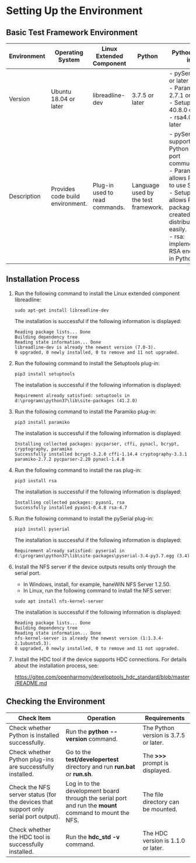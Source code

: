﻿

# Setting Up the Environment
## Basic Test Framework Environment

|Environment|Operating System|Linux Extended Component|Python|Python Plug-ins|NFS Server|HDC|
|------------|------------|------------|------------|------------|------------|------------|
|Version|Ubuntu 18.04 or later|libreadline-dev|3.7.5 or later|- pySerial 3.3 or later<br>- Paramiko 2.7.1 or later<br>- Setuptools 40.8.0 or later<br>- rsa4.0 or later|haneWIN NFS Server 1.2.50 or later, or NFS v4 or later|  1.1.0 or later|
|Description|Provides code build environment.|Plug-in used to read commands.|Language used by the test framework.|- pySerial: supports Python serial port communication. <br>- Paramiko: allows Python to use SSH. <br>- Setuptools: allows Python packages to be created and distributed easily. <br>- rsa: implements RSA encryption in Python.|Enables devices to be connected through the serial port.| A tool that enables devices to be connected through the HarmonyOS Device Connector (HDC).|

## Installation Process
1. Run the following command to install the Linux extended component libreadline:
    ```
    sudo apt-get install libreadline-dev
    ```
    The installation is successful if the following information is displayed:
    ```
    Reading package lists... Done
    Building dependency tree
    Reading state information... Done
    libreadline-dev is already the newest version (7.0-3).
    0 upgraded, 0 newly installed, 0 to remove and 11 not upgraded.
    ```
2. Run the following command to install the Setuptools plug-in:
    ```
    pip3 install setuptools
    ```
    The installation is successful if the following information is displayed:
    ```
    Requirement already satisfied: setuptools in d:\programs\python37\lib\site-packages (41.2.0)
    ```
3. Run the following command to install the Paramiko plug-in:
    ```
    pip3 install paramiko
    ```
    The installation is successful if the following information is displayed:
    ```
    Installing collected packages: pycparser, cffi, pynacl, bcrypt, cryptography, paramiko
    Successfully installed bcrypt-3.2.0 cffi-1.14.4 cryptography-3.3.1 paramiko-2.7.2 pycparser-2.20 pynacl-1.4.0
    ```
4. Run the following command to install the ras plug-in:
    ```
    pip3 install rsa
    ```
    The installation is successful if the following information is displayed:
    ```
    Installing collected packages: pyasn1, rsa
    Successfully installed pyasn1-0.4.8 rsa-4.7
    ```
5. Run the following command to install the pySerial plug-in:
    ```
    pip3 install pyserial
    ```
    The installation is successful if the following information is displayed:
    ```
    Requirement already satisfied: pyserial in d:\programs\python37\lib\site-packages\pyserial-3.4-py3.7.egg (3.4)
    ```
6. Install the NFS server if the device outputs results only through the serial port.
    - In Windows, install, for example, haneWIN NFS Server 1.2.50.
    - In Linux, run the following command to install the NFS server:
    ```
    sudo apt install nfs-kernel-server
    ```
    The installation is successful if the following information is displayed:
    ```
    Reading package lists... Done
    Building dependency tree
    Reading state information... Done
    nfs-kernel-server is already the newest version (1:1.3.4-2.1ubuntu5.3).
    0 upgraded, 0 newly installed, 0 to remove and 11 not upgraded.
    ```
7. Install the HDC tool if the device supports HDC connections. For details about the installation process, see:

    https://gitee.com/openharmony/developtools_hdc_standard/blob/master/README.md

## Checking the Environment

| Check Item|Operation|Requirements|
| --- | --- | --- |
| Check whether Python is installed successfully.|Run the **python --version** command.|The Python version is 3.7.5 or later.|
| Check whether Python plug-ins are successfully installed.|Go to the **test/developertest** directory and run **run.bat** or **run.sh**.| The **>>>** prompt is displayed.|
|Check the NFS server status (for the devices that support only serial port output).|Log in to the development board through the serial port and run the **mount** command to mount the NFS.|The file directory can be mounted.|
|Check whether the HDC tool is successfully installed.|Run the **hdc_std -v** command.|The HDC version is 1.1.0 or later.|

